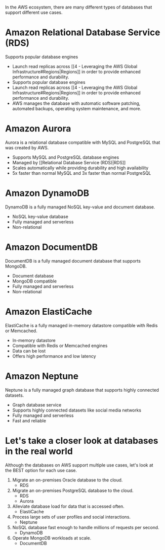 In the AWS ecosystem, there are many different types of databases that support different use cases.
# Amazon Relational Database Service (RDS)
Supports popular database engines
- Launch read replicas across [[4 - Leveraging the AWS Global Infrastructure#Regions|Regions]] in order to provide enhanced performance and durability.
- Supports popular database engines
- Launch read replicas across [[4 - Leveraging the AWS Global Infrastructure#Regions|Regions]] in order to provide enhanced performance and durability.
- AWS manages the database with automatic software patching, automated backups, operating system maintenance, and more.
# Amazon Aurora
Aurora is a relational database compatible with MySQL and PostgreSQL that was created by AWS.
- Supports MySQL and PostgreSQL database engines
- Managed by [[Relational Database Service (RDS)|RDS]]
- Scales automatically while providing durability and high availability
- 5x faster than normal MySQL and 3x faster than normal PostgreSQL
# Amazon DynamoDB
DynamoDB is a fully managed NoSQL key-value and document database.
- NoSQL key-value database
- Fully managed and serverless
- Non-relational
# Amazon DocumentDB
DocumentDB is a fully managed document database that supports MongoDB.
- Document database
- MongoDB compatible
- Fully managed and serverless
- Non-relational
# Amazon ElastiCache
ElastiCache is a fully managed in-memory datastore compatible with Redis or Memcached.
- In-memory datastore
- Compatible with Redis or Memcached engines
- Data can be lost
- Offers high performance and low latency
# Amazon Neptune
Neptune is a fully managed graph database that supports highly connected datasets.
- Graph database service
- Supports highly connected datasets like social media networks
- Fully managed and serverless
- Fast and reliable
# Let's take a closer look at databases in the real world
Although the databases on AWS support multiple use cases, let's look at the BEST option for each use case.
1.  Migrate an on-premises Oracle database to the cloud.
	- RDS
2. Migrate an on-premises PostgreSQL database to the cloud.
	- RDS
	- Aurora
3. Alleviate database load for data that is accessed often.
	- ElastiCache
4. Process large sets of user profiles and social interactions.
	- Neptune
5. NoSQL database fast enough to handle millions of requests per second.
	- DynamoDB
6. Operate MongoDB workloads at scale.
	- DocumentDB